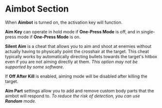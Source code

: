 # Aimbot Section

When **Aimbot** is turned on, the activation key will function.

**Aim Key** can operate in hold mode if **One-Press Mode** is off, and in single-press mode if **One-Press Mode** is on.

**Silent Aim** is a cheat that allows you to aim and shoot at enemies without actually having to physically point the crosshair at the target. This cheat typically works by automatically directing bullets towards the target's hitbox even if you are not aiming directly at them. *This option may not be supported by some software.*

If **Off After Kill** is enabled, aiming mode will be disabled after killing the target.

**Aim Part** settings allow you to add and remove custom body parts that the aimbot will respond to. *To reduce the risk of detection, you can use **Random** mode.*